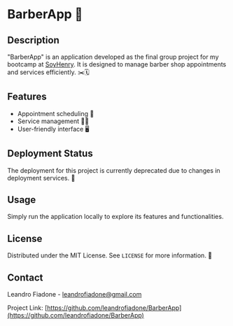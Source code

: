 # BarberApp 💈

## Description

"BarberApp" is an application developed as the final group project for my bootcamp at [SoyHenry](https://www.soyhenry.com/). It is designed to manage barber shop appointments and services efficiently. ✂️🗓️

## Features

- Appointment scheduling 📅
- Service management 💇‍♂️
- User-friendly interface 🖥️

## Deployment Status

The deployment for this project is currently deprecated due to changes in deployment services. 🚧

## Usage

Simply run the application locally to explore its features and functionalities.

## License

Distributed under the MIT License. See `LICENSE` for more information. 📄

## Contact

Leandro Fiadone - [leandrofiadone@gmail.com](mailto:leandrofiadone@gmail.com)

Project Link: [https://github.com/leandrofiadone/BarberApp](https://github.com/leandrofiadone/BarberApp)


